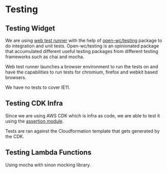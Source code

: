 # Testing

## Testing Widget
We are using [web test runner](https://modern-web.dev/docs/test-runner/overview/) with the help of [open-wc/testing](https://open-wc.org/docs/testing/testing-package/) package to do integration and unit tests. Open-wc/testing is an opinionated package that accumulated different useful testing packages from different testing frameworks such as chai and mocha.

Web test runner launches a browser environment to run the tests on and have the capabilities to run tests for chromium, firefox and webkit based browsers. 

We have no tests to cover IE11.

## Testing CDK Infra

Since we are using AWS CDK which is infra as code, we are able to test it using the [assertion module](https://docs.aws.amazon.com/cdk/api/v1/docs/assertions-readme.html).

Tests are ran against the Cloudformation template that gets generated by the CDK.

## Testing Lambda Functions

Using mocha with sinon mocking library.